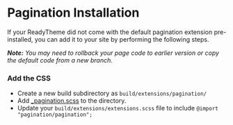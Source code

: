 # Pagination Installation

If your ReadyTheme did not come with the default pagination extension pre-installed, you can add it to your site by performing the following steps.

_**Note:** You may need to rollback your page code to earlier version or copy the default code from a new branch._

### Add the CSS
- Create a new build subdirectory as `build/extensions/pagination/`
- Add [_pagination.scss](_pagination.scss) to the directory.
- Update your `build/extensions/extensions.scss` file to include `@import "pagination/pagination";`
